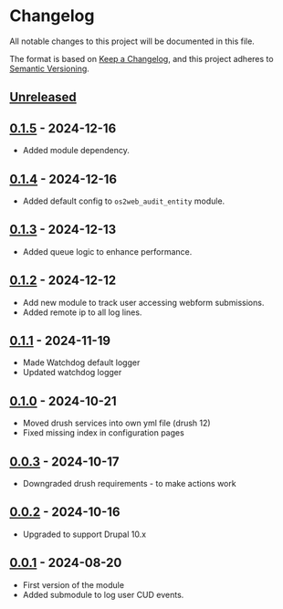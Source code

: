 <!-- markdownlint-disable MD024 -->
# Changelog

All notable changes to this project will be documented in this file.

The format is based on [Keep a Changelog](https://keepachangelog.com/en/1.1.0/),
and this project adheres to [Semantic Versioning](https://semver.org/spec/v2.0.0.html).

## [Unreleased]

## [0.1.5] - 2024-12-16

- Added module dependency.

## [0.1.4] - 2024-12-16

- Added default config to `os2web_audit_entity` module.

## [0.1.3] - 2024-12-13

- Added queue logic to enhance performance.

## [0.1.2] - 2024-12-12

- Add new module to track user accessing webform submissions.
- Added remote ip to all log lines.

## [0.1.1] - 2024-11-19

- Made Watchdog default logger
- Updated watchdog logger

## [0.1.0] - 2024-10-21

- Moved drush services into own yml file (drush 12)
- Fixed missing index in configuration pages

## [0.0.3] - 2024-10-17

- Downgraded drush requirements - to make actions work

## [0.0.2] - 2024-10-16

- Upgraded to support Drupal 10.x

## [0.0.1] - 2024-08-20

- First version of the module
- Added submodule to log user CUD events.

[Unreleased]: https://github.com/OS2web/os2web_audit/compare/0.1.5...HEAD
[0.1.5]: https://github.com/OS2web/os2web_audit/compare/0.1.3...0.1.5
[0.1.4]: https://github.com/OS2web/os2web_audit/compare/0.1.3...0.1.4
[0.1.3]: https://github.com/OS2web/os2web_audit/compare/0.1.2...0.1.3
[0.1.2]: https://github.com/OS2web/os2web_audit/compare/0.1.1...0.1.2
[0.1.1]: https://github.com/OS2web/os2web_audit/compare/0.1.0...0.1.1
[0.1.0]: https://github.com/OS2web/os2web_audit/compare/0.0.3...0.1.0
[0.0.3]: https://github.com/OS2web/os2web_audit/compare/0.0.2...0.0.3
[0.0.2]: https://github.com/OS2web/os2web_audit/compare/0.0.1...0.0.2
[0.0.1]: https://github.com/OS2web/os2web_audit/releases/tag/0.0.1
